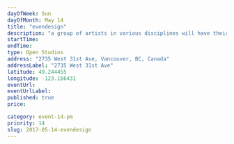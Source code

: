 ```yaml
---
dayOfWeek: Sun
dayOfMonth: May 14
title: "evendesign"
description: "a group of artists in various disciplines will have their work on display and for sale. Also refreshments will be on hand as well as a special tea on Mother's Day."
startTime: 
endTime: 
type: Open Studios
address: "2735 West 31st Ave, Vancouver, BC, Canada"
addressLabel: "2735 West 31st Ave"
latitude: 49.244455
longitude: -123.166431
eventUrl: 
eventUrlLabel: 
published: true
price: 

category: event-14-pm
priority: 14
slug: 2017-05-14-evendesign
---
```

